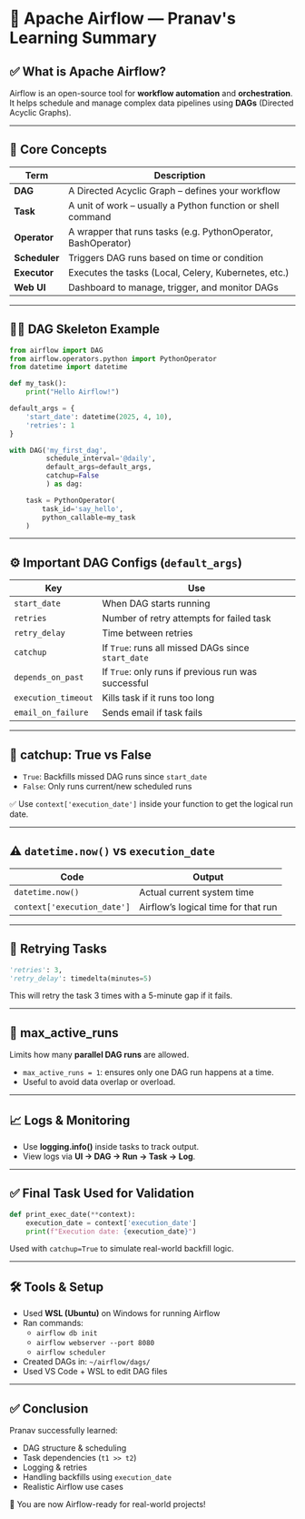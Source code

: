 
# 📘 Apache Airflow — Pranav's Learning Summary

## ✅ What is Apache Airflow?
Airflow is an open-source tool for **workflow automation** and **orchestration**.  
It helps schedule and manage complex data pipelines using **DAGs** (Directed Acyclic Graphs).

---

## 🧱 Core Concepts

| Term | Description |
|------|-------------|
| **DAG** | A Directed Acyclic Graph – defines your workflow |
| **Task** | A unit of work – usually a Python function or shell command |
| **Operator** | A wrapper that runs tasks (e.g. PythonOperator, BashOperator) |
| **Scheduler** | Triggers DAG runs based on time or condition |
| **Executor** | Executes the tasks (Local, Celery, Kubernetes, etc.) |
| **Web UI** | Dashboard to manage, trigger, and monitor DAGs |

---

## 🧑‍💻 DAG Skeleton Example

```python
from airflow import DAG
from airflow.operators.python import PythonOperator
from datetime import datetime

def my_task():
    print("Hello Airflow!")

default_args = {
    'start_date': datetime(2025, 4, 10),
    'retries': 1
}

with DAG('my_first_dag',
         schedule_interval='@daily',
         default_args=default_args,
         catchup=False
         ) as dag:

    task = PythonOperator(
        task_id='say_hello',
        python_callable=my_task
    )
```

---

## ⚙️ Important DAG Configs (`default_args`)

| Key | Use |
|-----|-----|
| `start_date` | When DAG starts running |
| `retries` | Number of retry attempts for failed task |
| `retry_delay` | Time between retries |
| `catchup` | If `True`: runs all missed DAGs since `start_date` |
| `depends_on_past` | If `True`: only runs if previous run was successful |
| `execution_timeout` | Kills task if it runs too long |
| `email_on_failure` | Sends email if task fails |

---

## 📅 catchup: True vs False

- `True`: Backfills missed DAG runs since `start_date`
- `False`: Only runs current/new scheduled runs

✅ Use `context['execution_date']` inside your function to get the logical run date.

---

## ⚠️ `datetime.now()` vs `execution_date`

| Code | Output |
|------|--------|
| `datetime.now()` | Actual current system time |
| `context['execution_date']` | Airflow’s logical time for that run |

---

## 🔄 Retrying Tasks

```python
'retries': 3,
'retry_delay': timedelta(minutes=5)
```

This will retry the task 3 times with a 5-minute gap if it fails.

---

## 🔧 max_active_runs

Limits how many **parallel DAG runs** are allowed.

- `max_active_runs = 1`: ensures only one DAG run happens at a time.
- Useful to avoid data overlap or overload.

---

## 📈 Logs & Monitoring

- Use **logging.info()** inside tasks to track output.
- View logs via **UI → DAG → Run → Task → Log**.

---

## ✅ Final Task Used for Validation

```python
def print_exec_date(**context):
    execution_date = context['execution_date']
    print(f"Execution date: {execution_date}")
```

Used with `catchup=True` to simulate real-world backfill logic.

---

## 🛠️ Tools & Setup

- Used **WSL (Ubuntu)** on Windows for running Airflow
- Ran commands:
  - `airflow db init`
  - `airflow webserver --port 8080`
  - `airflow scheduler`
- Created DAGs in: `~/airflow/dags/`
- Used VS Code + WSL to edit DAG files

---

## ✅ Conclusion

Pranav successfully learned:
- DAG structure & scheduling
- Task dependencies (`t1 >> t2`)
- Logging & retries
- Handling backfills using `execution_date`
- Realistic Airflow use cases

🎉 You are now Airflow-ready for real-world projects!

